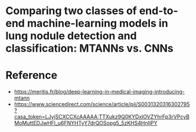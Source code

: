 # Comparing two classes of end-to-end machine-learning models in lung nodule detection and classification: MTANNs vs. CNNs

# Reference
- https://meritis.fr/blog/deep-learning-in-medical-imaging-introducing-mtann
- https://www.sciencedirect.com/science/article/pii/S0031320316302795?casa_token=LJyjSCXCCXcAAAAA:TTXukz9Q0KYDxlOVZYhrFp3rVPcyBMoMuttEDJwHFl_u6FNYHTyY7drQOSopg5_5zKHS4HnIjPY

